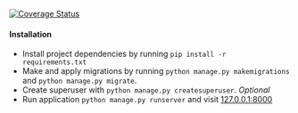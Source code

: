 [![Coverage Status](https://coveralls.io/repos/github/jashmerchant/swe1-app/badge.svg?branch=main)](https://coveralls.io/github/jashmerchant/swe1-app?branch=main)

#### Installation

- Install project dependencies by running `pip install -r requirements.txt`
- Make and apply migrations by running `python manage.py makemigrations` and `python manage.py migrate`.
- Create superuser with `python manage.py createsuperuser`. _Optional_
- Run application `python manage.py runserver` and visit [127.0.0.1:8000](http://127.0.0.1:8000/)
